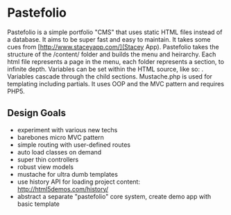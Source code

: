 # Pastefolio

Pastefolio is a simple portfolio "CMS" that uses static HTML files instead of a database.
It aims to be super fast and easy to maintain. It takes some cues from [http://www.staceyapp.com/](Stacey App).
Pastefolio takes the structure of the /content/ folder and builds the menu and heirarchy. 
Each html file represents a page in the menu, each folder represents a section, to infinite depth.
Variables can be set within the HTML source, like so: <!-- template: master -->. Variables cascade through the child sections.
Mustache.php is used for templating including partials.
It uses OOP and the MVC pattern and requires PHP5.

## Design Goals

* experiment with various new techs
* barebones micro MVC pattern
* simple routing with user-defined routes
* auto load classes on demand
* super thin controllers
* robust view models
* mustache for ultra dumb templates
* use history API for loading project content: http://html5demos.com/history/
* abstract a separate "pastefolio" core system, create demo app with basic template
